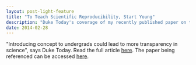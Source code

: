 ```yaml
---
layout: post-light-feature
title: "To Teach Scientific Reproducibility, Start Young"
description: "Duke Today's coverage of my recently published paper on teaching data analysis through the lens of reproducibility."
date: 2014-02-28
---
```


"Introducing concept to undergrads could lead to more transparency in science", says Duke Today. Read the full article [here](http://today.duke.edu/2014/02/reproducibility). The paper being referenced can be accessed [here](https://escholarship.org/uc/item/90b2f5xh).